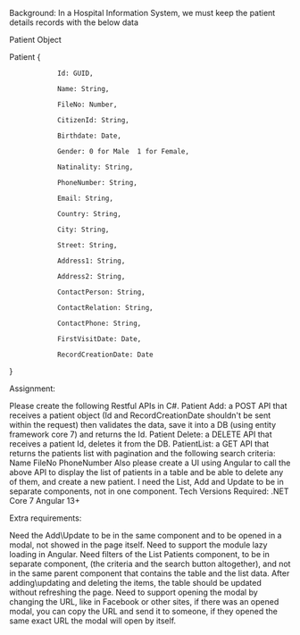 Background:
In a Hospital Information System, we must keep the patient details records with the below data

Patient Object

Patient {

                Id: GUID,

                Name: String,

                FileNo: Number,

                CitizenId: String,

                Birthdate: Date,

                Gender: 0 for Male  1 for Female,

                Natinality: String,

                PhoneNumber: String,

                Email: String,

                Country: String,

                City: String,

                Street: String,

                Address1: String,

                Address2: String,

                ContactPerson: String,

                ContactRelation: String,

                ContactPhone: String,

                FirstVisitDate: Date,

                RecordCreationDate: Date

}

Assignment:

Please create the following Restful APIs in C#.
Patient Add: a POST API that receives a patient object (Id and RecordCreationDate shouldn't be sent within the request) then validates the data, save it into a DB (using entity framework core 7) and returns the Id.
Patient Delete: a DELETE API that receives a patient Id, deletes it from the DB.
PatientList: a GET API that returns the patients list with pagination and the following search criteria:
Name
FileNo
PhoneNumber
Also please create a UI using Angular to call the above API to display the list of patients in a table and be able to delete any of them, and create a new patient.
I need the List, Add and Update to be in separate components, not in one component.
Tech Versions Required:
.NET Core 7
Angular 13+
  

Extra requirements:

Need the Add\Update to be in the same component and to be opened in a modal, not showed in the page itself.
Need to support the module lazy loading in Angular.
Need filters of the List Patients component, to be in separate component, (the criteria and the search button altogether), and not in the same parent component that contains the table and the list data.
After adding\updating and deleting the items, the table should be updated without refreshing the page.
Need to support opening the modal by changing the URL, like in Facebook or other sites, if there was an opened modal, you can copy the URL and send it to someone, if they opened the same exact URL the modal will open by itself. 
